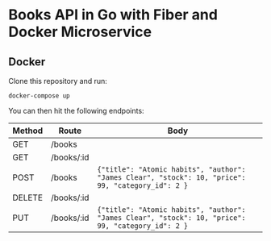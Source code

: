 # Books API in Go with Fiber and Docker Microservice


## Docker
Clone this repository and run:
```
docker-compose up
```

You can then hit the following endpoints:

| Method | Route         | Body                                                                                              |
| ------ | ------------- | ------------------------------------------------------------------------------------------------- |
| GET    | /books        |                                                                                                   |
| GET    | /books/:id    |                                                                                                   |
| POST   | /books        | `{"title": "Atomic habits", "author": "James Clear", "stock": 10, "price": 99, "category_id": 2 }`|
| DELETE | /books/:id    |                                                                                                   |
| PUT    | /books/:id    | `{"title": "Atomic habits", "author": "James Clear", "stock": 10, "price": 99, "category_id": 2 }`|


